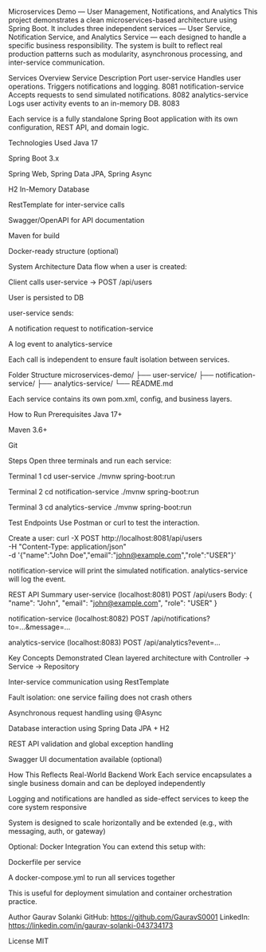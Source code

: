 Microservices Demo — User Management, Notifications, and Analytics
This project demonstrates a clean microservices-based architecture using Spring Boot. It includes three independent services — User Service, Notification Service, and Analytics Service — each designed to handle a specific business responsibility. The system is built to reflect real production patterns such as modularity, asynchronous processing, and inter-service communication.

Services Overview
Service	Description	Port
user-service	Handles user operations. Triggers notifications and logging.	8081
notification-service	Accepts requests to send simulated notifications.	8082
analytics-service	Logs user activity events to an in-memory DB.	8083

Each service is a fully standalone Spring Boot application with its own configuration, REST API, and domain logic.

Technologies Used
Java 17

Spring Boot 3.x

Spring Web, Spring Data JPA, Spring Async

H2 In-Memory Database

RestTemplate for inter-service calls

Swagger/OpenAPI for API documentation

Maven for build

Docker-ready structure (optional)

System Architecture
Data flow when a user is created:

Client calls user-service → POST /api/users

User is persisted to DB

user-service sends:

A notification request to notification-service

A log event to analytics-service

Each call is independent to ensure fault isolation between services.

Folder Structure
microservices-demo/
├── user-service/
├── notification-service/
├── analytics-service/
└── README.md

Each service contains its own pom.xml, config, and business layers.

How to Run
Prerequisites
Java 17+

Maven 3.6+

Git

Steps
Open three terminals and run each service:

Terminal 1
cd user-service
./mvnw spring-boot:run

Terminal 2
cd notification-service
./mvnw spring-boot:run

Terminal 3
cd analytics-service
./mvnw spring-boot:run

Test Endpoints
Use Postman or curl to test the interaction.

Create a user:
curl -X POST http://localhost:8081/api/users \
-H "Content-Type: application/json" \
-d '{"name":"John Doe","email":"john@example.com","role":"USER"}'

notification-service will print the simulated notification.
analytics-service will log the event.

REST API Summary
user-service (localhost:8081)
POST /api/users
Body: { "name": "John", "email": "john@example.com", "role": "USER" }

notification-service (localhost:8082)
POST /api/notifications?to=...&message=...

analytics-service (localhost:8083)
POST /api/analytics?event=...

Key Concepts Demonstrated
Clean layered architecture with Controller → Service → Repository

Inter-service communication using RestTemplate

Fault isolation: one service failing does not crash others

Asynchronous request handling using @Async

Database interaction using Spring Data JPA + H2

REST API validation and global exception handling

Swagger UI documentation available (optional)

How This Reflects Real-World Backend Work
Each service encapsulates a single business domain and can be deployed independently

Logging and notifications are handled as side-effect services to keep the core system responsive

System is designed to scale horizontally and be extended (e.g., with messaging, auth, or gateway)

Optional: Docker Integration
You can extend this setup with:

Dockerfile per service

A docker-compose.yml to run all services together

This is useful for deployment simulation and container orchestration practice.

Author
Gaurav Solanki
GitHub: https://github.com/GauravS0001
LinkedIn: https://linkedin.com/in/gaurav-solanki-043734173

License
MIT
